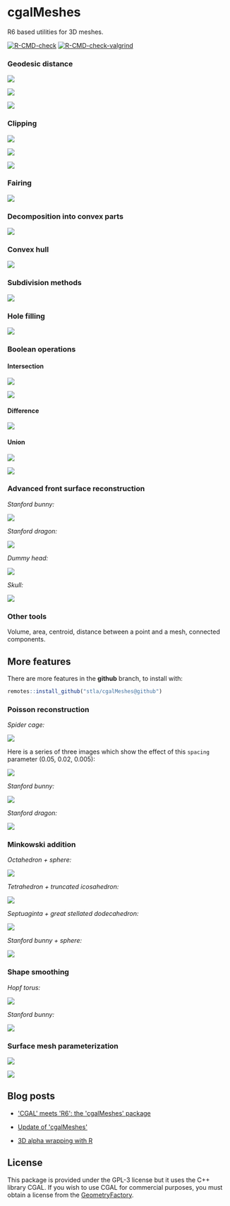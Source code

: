 # cgalMeshes

R6 based utilities for 3D meshes.

<!-- badges: start -->
[![R-CMD-check](https://github.com/stla/cgalMeshes/actions/workflows/R-CMD-check.yaml/badge.svg)](https://github.com/stla/cgalMeshes/actions/workflows/R-CMD-check.yaml)
[![R-CMD-check-valgrind](https://github.com/stla/cgalMeshes/actions/workflows/R-CMD-check-valgrind.yaml/badge.svg)](https://github.com/stla/cgalMeshes/actions/workflows/R-CMD-check-valgrind.yaml)
<!-- badges: end -->


### Geodesic distance 

![](https://raw.githubusercontent.com/stla/cgalMeshes/main/inst/screenshots/trefoilKnot.gif)

![](https://raw.githubusercontent.com/stla/cgalMeshes/main/inst/screenshots/knot-2-5.gif)

![](https://raw.githubusercontent.com/stla/cgalMeshes/main/inst/screenshots/dragon.png)


### Clipping

![](https://raw.githubusercontent.com/stla/MeshesTools/main/inst/screenshots/Togliatti.gif)

![](https://raw.githubusercontent.com/stla/cgalMeshes/main/inst/screenshots/clippedThreeCylinders.gif)

![](https://raw.githubusercontent.com/stla/cgalMeshes/main/inst/screenshots/clippedFourCylinders.gif)


### Fairing

![](https://raw.githubusercontent.com/stla/cgalMeshes/main/inst/screenshots/HopfTorus.gif)


### Decomposition into convex parts

![](https://raw.githubusercontent.com/stla/MeshesOperations/master/inst/screenshots/pentagrammicPrism.png)


### Convex hull

![](https://raw.githubusercontent.com/stla/cgalMeshes/main/inst/screenshots/oloid.gif)


### Subdivision methods

![](https://raw.githubusercontent.com/stla/cgalMeshes/main/inst/screenshots/Hopf_LoopSubdivision.png)


### Hole filling

![](https://raw.githubusercontent.com/stla/cgalMeshes/main/inst/screenshots/holeFilling.png)


### Boolean operations

#### Intersection

![](https://raw.githubusercontent.com/stla/MeshesOperations/master/inst/screenshots/Intersection.png)

![](https://laustep.github.io/stlahblog/posts/figures/tetrahedraCompoundIntersection.gif)

#### Difference

![](https://raw.githubusercontent.com/stla/MeshesOperations/master/inst/screenshots/Difference.png)

#### Union

![](https://raw.githubusercontent.com/stla/MeshesOperations/master/inst/screenshots/Union.png)

![](https://raw.githubusercontent.com/stla/MeshesOperations/master/inst/screenshots/tetrahedraCompound.gif)


### Advanced front surface reconstruction

*Stanford bunny:*

![](https://raw.githubusercontent.com/stla/SurfaceReconstruction/master/inst/AFSexamples/Bunny.png)

*Stanford dragon:*

![](https://raw.githubusercontent.com/stla/SurfaceReconstruction/master/inst/AFSexamples/StanfordDragon.png)

*Dummy head:*

![](https://raw.githubusercontent.com/stla/SurfaceReconstruction/master/inst/AFSexamples/DummyHead.png)

*Skull:*

![](https://raw.githubusercontent.com/stla/SurfaceReconstruction/master/inst/AFSexamples/Skull.png)


### Other tools

Volume, area, centroid, distance between a point and a mesh, connected 
components.


## More features

There are more features in the **github** branch, to install with:

```r
remotes::install_github("stla/cgalMeshes@github")
```

### Poisson reconstruction

*Spider cage:*

![](https://raw.githubusercontent.com/stla/SurfaceReconstruction/master/inst/PoissonExamples/SpiderCage.png)

Here is a series of three images which show the effect of this `spacing` 
parameter (0.05, 0.02, 0.005):

![](https://raw.githubusercontent.com/stla/SurfaceReconstruction/master/inst/PoissonExamples/SolidMobiusStrip_spacings.png)

*Stanford bunny:*

![](https://raw.githubusercontent.com/stla/SurfaceReconstruction/master/inst/PoissonExamples/StanfordBunny.png)

*Stanford dragon:*

![](https://raw.githubusercontent.com/stla/SurfaceReconstruction/master/inst/PoissonExamples/StanfordDragon.png)


### Minkowski addition

*Octahedron + sphere:*

![](https://raw.githubusercontent.com/stla/MeshesOperations/master/inst/screenshots/OctahedronPlusSphere.gif)

*Tetrahedron + truncated icosahedron:*

![](https://raw.githubusercontent.com/stla/MeshesOperations/master/inst/screenshots/TetrahedronPlusTruncatedIcosahedron.gif)

*Septuaginta + great stellated dodecahedron:*

![](https://raw.githubusercontent.com/stla/MinkowskiSum/main/inst/screenshots/septuaginta_gsdodecahedron.gif)

*Stanford bunny + sphere:*

![](https://raw.githubusercontent.com/stla/MinkowskiSum/main/inst/screenshots/bunny.png)


### Shape smoothing

*Hopf torus:*

![](https://raw.githubusercontent.com/stla/MeshesOperations/master/inst/screenshots/HopfTorusSmoothed.gif)

*Stanford bunny:*

![](https://raw.githubusercontent.com/stla/MeshesOperations/master/inst/screenshots/StanfordBunnySmoothed.gif)


### Surface mesh parameterization

![](https://raw.githubusercontent.com/stla/cgalMeshes/github/inst/screenshots/Enneper-radialCheckerboard-DCP.gif)

![](https://raw.githubusercontent.com/stla/cgalMeshes/github/inst/screenshots/halfHopfTorus-Schmidt.gif)


## Blog posts

- ['CGAL' meets 'R6': the 'cgalMeshes' package](https://laustep.github.io/stlahblog/posts/cgalMeshes.html)

- [Update of 'cgalMeshes'](https://laustep.github.io/stlahblog/posts/cgalMeshes2.html)

- [3D alpha wrapping with R](https://laustep.github.io/stlahblog/posts/alphaWrapping.html)


## License

This package is provided under the GPL-3 license but it uses the C++ library 
CGAL. If you wish to use CGAL for commercial purposes, you must obtain a 
license from the [GeometryFactory](https://geometryfactory.com).
